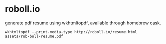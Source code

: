 # roboll.io

generate pdf resume using wkhtmltopdf, available through homebrew cask.

```
wkhtmltopdf --print-media-type http://roboll.io/resume.html assets/rob-boll-resume.pdf
```
